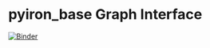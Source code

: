 # pyiron_base Graph Interface
[![Binder](https://mybinder.org/badge_logo.svg)](https://mybinder.org/v2/gh/pyiron-dev/pyiron_base_graph/HEAD)
